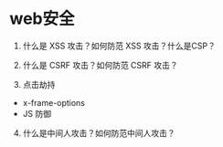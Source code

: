 # web安全

1. 什么是 XSS 攻击？如何防范 XSS 攻击？什么是CSP？

2. 什么是 CSRF 攻击？如何防范 CSRF 攻击？

3. 点击劫持 
* x-frame-options
* JS 防御

4. 什么是中间⼈攻击？如何防范中间⼈攻击？
